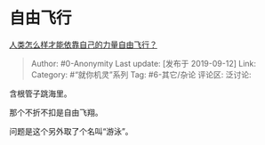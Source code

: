 # 自由飞行
[人类怎么样才能依靠自己的力量自由飞行？](https://www.zhihu.com/question/344694446/answer/821225310)

> Author: #0-Anonymity
> Last update: [发布于 2019-09-12]
> Link:
> Category: #“就你机灵”系列
> Tag: #6-其它/杂论
> 评论区:
> 泛讨论:

含根管子跳海里。

那个不折不扣是自由飞翔。

问题是这个另外取了个名叫“游泳”。
